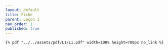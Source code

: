 ```yaml
---
layout: default
title: Fiche
parent: Leçon 1
nav_order: 1
published: true
---
```


`{% pdf "../../assets/pdf/L1/L1.pdf" width=100% height=700px no_link %}`
